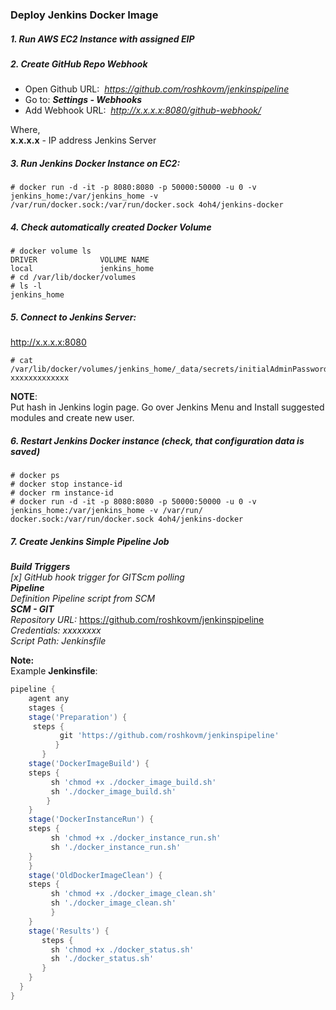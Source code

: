 ### Deploy Jenkins Docker Image

##### 1. Run AWS EC2 Instance with assigned EIP

##### 2. Create GitHub Repo Webhook
- Open Github URL:&nbsp; _https://github.com/roshkovm/jenkinspipeline_
- Go to:   _**Settings - Webhooks**_
- Add Webhook URL: &nbsp;_http://x.x.x.x:8080/github-webhook/_

Where, <br>
__x.x.x.x__ - IP address Jenkins Server

##### 3. Run Jenkins Docker Instance on EC2:
```console
# docker run -d -it -p 8080:8080 -p 50000:50000 -u 0 -v jenkins_home:/var/jenkins_home -v /var/run/docker.sock:/var/run/docker.sock 4oh4/jenkins-docker
```

##### 4. Check automatically created Docker Volume
```console
# docker volume ls
DRIVER              VOLUME NAME
local               jenkins_home
# cd /var/lib/docker/volumes
# ls -l
jenkins_home
```

##### 5. Connect to Jenkins Server:
http://x.x.x.x:8080
```console
# cat /var/lib/docker/volumes/jenkins_home/_data/secrets/initialAdminPassword
xxxxxxxxxxxxx
```
__NOTE__:<br>
Put hash in Jenkins login page. Go over Jenkins Menu and Install suggested modules and create new user.

##### 6. Restart Jenkins Docker instance (check, that configuration data is saved)
```console
# docker ps
# docker stop instance-id
# docker rm instance-id
# docker run -d -it -p 8080:8080 -p 50000:50000 -u 0 -v jenkins_home:/var/jenkins_home -v /var/run/ docker.sock:/var/run/docker.sock 4oh4/jenkins-docker
```
##### 7. Create Jenkins Simple Pipeline Job
<b>_Build Triggers_ </b><br>
_[x] GitHub hook trigger for GITScm polling_ <br>
<b>_Pipeline_ </b><br>
_Definition Pipeline script from SCM_ <br>
<b>_SCM - GIT_ </b><br>
_Repository URL:_ https://github.com/roshkovm/jenkinspipeline <br>
_Credentials: xxxxxxxx_ <br>
_Script Path: Jenkinsfile_ <br>

__Note:__<br>
Example __Jenkinsfile__:<br>

```groovy
pipeline {
    agent any
    stages {
    stage('Preparation') {
     steps {
           git 'https://github.com/roshkovm/jenkinspipeline'
          }
       }
    stage('DockerImageBuild') {
    steps {
         sh 'chmod +x ./docker_image_build.sh'
         sh './docker_image_build.sh'
        }
    }
    stage('DockerInstanceRun') {
    steps {
         sh 'chmod +x ./docker_instance_run.sh'
         sh './docker_instance_run.sh'
    }
    }
    stage('OldDockerImageClean') {
    steps {
         sh 'chmod +x ./docker_image_clean.sh'
         sh './docker_image_clean.sh'
         }
    }
    stage('Results') {
       steps {
         sh 'chmod +x ./docker_status.sh'
         sh './docker_status.sh'
       }
    }
  }
}
```
